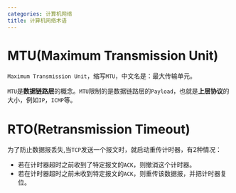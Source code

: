 ```yaml
---
categories: 计算机网络
title: 计算机网络术语
---
```


# MTU(Maximum Transmission Unit)

`Maximum Transmission Unit`，缩写`MTU`，中文名是：最大传输单元。

`MTU`是**数据链路层**的概念。`MTU`限制的是数据链路层的`Payload`，也就是**上层协议**的大小，例如`IP`，`ICMP`等。

# RTO(Retransmission Timeout)

为了防止数据报丢失,当`TCP`发送一个报文时，就启动重传计时器，有2种情况：

- 若在计时器超时之前收到了特定报文的`ACK`，则撤消这个计时器。
- 若在计时器超时之前未收到特定报文的`ACK`，则重传该数据报，并把计时器复位。